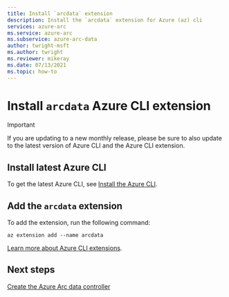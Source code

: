 ```yaml
---
title: Install `arcdata` extension
description: Install the `arcdata` extension for Azure (az) cli
services: azure-arc
ms.service: azure-arc
ms.subservice: azure-arc-data
author: twright-msft
ms.author: twright
ms.reviewer: mikeray
ms.date: 07/13/2021
ms.topic: how-to
---
```


# Install `arcdata` Azure CLI extension

> [!IMPORTANT]
> If you are updating to a new monthly release, please be sure to also update to the latest version of Azure CLI and the Azure CLI extension.


## Install latest Azure CLI 

To get the latest Azure CLI, see [Install the Azure CLI](/cli/azure/install-azure-cli).


## Add the `arcdata` extension

To add the extension, run the following command: 

```azurecli
az extension add --name arcdata 
```

[Learn more about Azure CLI extensions](/cli/azure/azure-cli-extensions-overview).

## Next steps

[Create the Azure Arc data controller](create-data-controller.md)
